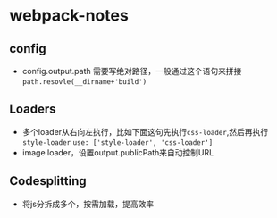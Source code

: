 # webpack-notes


## config
* config.output.path 需要写绝对路径，一般通过这个语句来拼接 `path.resovle(__dirname+'build')`


## Loaders

* 多个loader从右向左执行，比如下面这句先执行`css-loader`,然后再执行`style-loader`
`use: ['style-loader', 'css-loader']`
* image loader，设置output.publicPath来自动控制URL

## Codesplitting

* 将js分拆成多个，按需加载，提高效率

